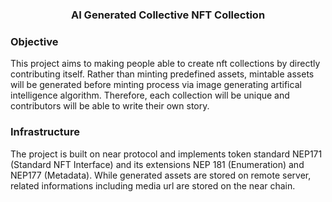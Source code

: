 <div align="center">
    <h3 align="center">AI Generated Collective NFT Collection</h3>
</div>

### Objective
This project aims to making people able to create nft collections by directly contributing itself. Rather than minting predefined assets, mintable assets will be generated before minting process via image generating artifical intelligence algorithm. Therefore, each collection will be unique and contributors will be able to write their own story.

### Infrastructure
The project is built on near protocol and implements token standard NEP171 (Standard NFT Interface) and its extensions NEP 181 (Enumeration) and NEP177 (Metadata). While generated assets are stored on remote server, related informations including media url are stored on the near chain.
